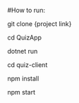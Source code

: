 #How to run:

git clone {project link}

cd QuizApp

dotnet run

cd quiz-client

npm install

npm start
